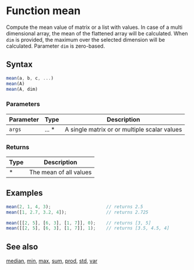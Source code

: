 <!-- Note: This file is automatically generated from source code comments. Changes made in this file will be overridden. -->

# Function mean

Compute the mean value of matrix or a list with values.
In case of a multi dimensional array, the mean of the flattened array
will be calculated. When `dim` is provided, the maximum over the selected
dimension will be calculated. Parameter `dim` is zero-based.


## Syntax

```js
mean(a, b, c, ...)
mean(A)
mean(A, dim)
```

### Parameters

Parameter | Type | Description
--------- | ---- | -----------
`args` | ... * | A single matrix or or multiple scalar values

### Returns

Type | Description
---- | -----------
* | The mean of all values


## Examples

```js
mean(2, 1, 4, 3);                     // returns 2.5
mean([1, 2.7, 3.2, 4]);               // returns 2.725

mean([[2, 5], [6, 3], [1, 7]], 0);    // returns [3, 5]
mean([[2, 5], [6, 3], [1, 7]], 1);    // returns [3.5, 4.5, 4]
```


## See also

[median](median.md),
[min](min.md),
[max](max.md),
[sum](sum.md),
[prod](prod.md),
[std](std.md),
[var](var.md)
